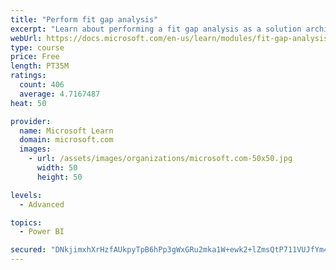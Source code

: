 ```yaml
---
title: "Perform fit gap analysis"
excerpt: "Learn about performing a fit gap analysis as a solution architect for Dynamics 365 and Microsoft Power Platform."
webUrl: https://docs.microsoft.com/en-us/learn/modules/fit-gap-analysis/
type: course
price: Free
length: PT35M
ratings:
  count: 406
  average: 4.7167487
heat: 50

provider:
  name: Microsoft Learn
  domain: microsoft.com
  images:
    - url: /assets/images/organizations/microsoft.com-50x50.jpg
      width: 50
      height: 50

levels:
  - Advanced

topics:
  - Power BI

secured: "DNkjimxhXrHzfAUkpyTpB6hPp3gWxGRu2mka1W+ewk2+lZmsQtP711VUJfYm4VHhTqovbnruIYPy4M4Wh+JPK8MgtKIfXYw45eApMmcnc47Zo1iMPNhboRGlWDxXV3uwp2UkBGQnMm1bpK4V5Huj0u2lvadIrtfiNOMxV6uwuglzfV3GM7S6Qpq+janSJulWmjfH6F0MgaAuPdWVFmaV7Izy2aV3cL3YQnvbvuKyBzBuy0GvEhFTdWykEDjIiLBIPg3Dtn/bET8+y6K/5RcOBH/uMiiMx+o1WSFlRzMlGzEu7lBY/YSZVVDCOFSGCmqVsmghGWej/zAi80e3+HIDTHdjM0P3loydVJJf7cPIJd/3hyXX9I+ZxrGo4ohOB3lpFcj5IDMGsdENZ3MlamLw9eIhkwJFnww8ZN3kcDf2DVM=;RTQVXL/vwSsOWRdAtmrtAQ=="
---
```


